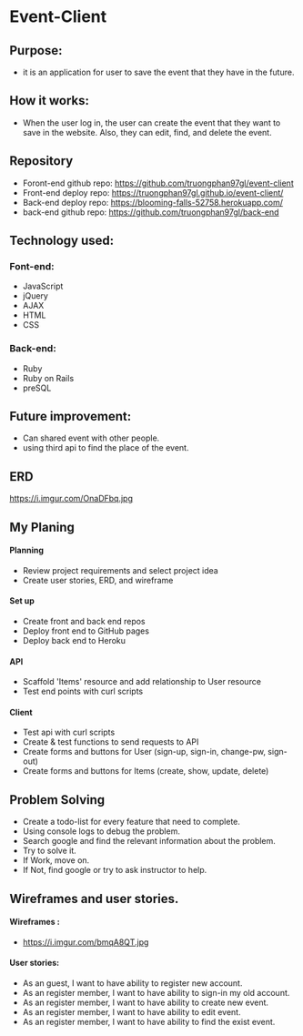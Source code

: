 # Event-Client

## Purpose:
- it is an application for user to save the event that they have in the future.
## How it works:
- When the user log in, the user can create the event that they want to save in the website. Also, they can edit, find, and delete the event.

## Repository
  - Foront-end github repo: https://github.com/truongphan97gl/event-client
  - Front-end deploy repo: https://truongphan97gl.github.io/event-client/
  - Back-end deploy repo: https://blooming-falls-52758.herokuapp.com/
  - back-end github repo: https://github.com/truongphan97gl/back-end

## Technology used:
### Font-end:
  - JavaScript
  - jQuery
  -  AJAX
  -  HTML
  -  CSS

### Back-end:
  - Ruby
  - Ruby on Rails
  - preSQL


## Future improvement:
- Can shared event with other people.
- using third api to find the place of the event.

## ERD
https://i.imgur.com/OnaDFbq.jpg

## My Planing
#### Planning
- Review project requirements and select project idea
- Create user stories, ERD, and wireframe

#### Set up
- Create front and back end repos
- Deploy front end to GitHub pages
- Deploy back end to Heroku

#### API
- Scaffold 'Items' resource and add relationship to User resource
- Test end points with curl scripts

#### Client
- Test api with curl scripts
- Create & test functions to send requests to API
- Create forms and buttons for User (sign-up, sign-in, change-pw, sign-out)
- Create forms and buttons for Items (create, show, update, delete)

## Problem Solving
- Create a todo-list for every feature that need to complete.
- Using console logs to debug the problem.
- Search google and find the relevant information about the problem.
- Try to solve it.
- If Work, move on.
- If Not, find google or try to ask instructor to help.


## Wireframes and user stories.

#### Wireframes :
- https://i.imgur.com/bmqA8QT.jpg

#### User stories:
  - As an guest, I want to have ability to register new account.
  - As an register member, I want to have ability to sign-in my old account.
  - As an register member, I want to have ability to create new event.
  - As an register member, I want to have ability to edit event.
  - As an register member, I want to have ability to find the exist event.
